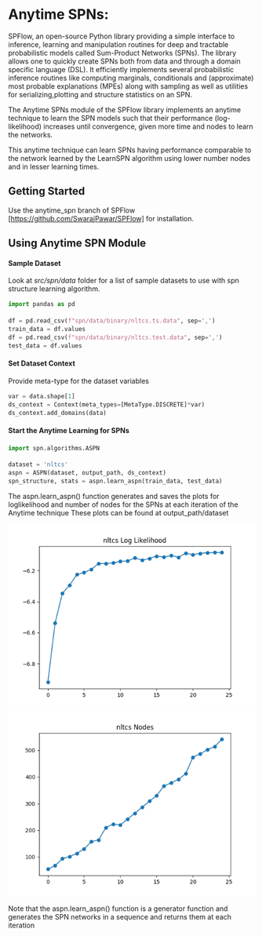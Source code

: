 
# Anytime SPNs:

SPFlow, an open-source Python library providing a simple interface to inference,
learning  and  manipulation  routines  for  deep  and  tractable  probabilistic  models called Sum-Product Networks (SPNs).
The library allows one to quickly create SPNs both from data and through a domain specific language (DSL).
It efficiently implements several probabilistic inference routines like computing marginals, conditionals and (approximate) most probable explanations (MPEs)
along with sampling as well as utilities for serializing,plotting and structure statistics on an SPN.

The Anytime SPNs module of the SPFlow library implements an anytime technique
to learn the SPN models such that their performance (log-likelihood) increases
until convergence, given more time and nodes to learn the networks.

This anytime technique can learn SPNs having performance comparable to the network
learned by the LearnSPN algorithm using lower number nodes and in lesser learning times.

## Getting Started

Use the anytime_spn branch of SPFlow [https://github.com/SwarajPawar/SPFlow] for installation.

## Using Anytime SPN Module

#### Sample Dataset
Look at *src/spn/data* folder for a list of sample datasets to use with spn structure learning algorithm. 


```python
import pandas as pd    

df = pd.read_csv(f"spn/data/binary/nltcs.ts.data", sep=',')
train_data = df.values
df = pd.read_csv(f"spn/data/binary/nltcs.test.data", sep=',')
test_data = df.values
```
#### Set Dataset Context
Provide meta-type for the dataset variables
```python
var = data.shape[1]
ds_context = Context(meta_types=[MetaType.DISCRETE]*var)
ds_context.add_domains(data)
```

#### Start the Anytime Learning for SPNs 

```python
import spn.algorithms.ASPN

dataset = 'nltcs'
aspn = ASPN(dataset, output_path, ds_context)
spn_structure, stats = aspn.learn_aspn(train_data, test_data)    
```
The aspn.learn_aspn() function generates and saves the plots for loglikelihood and number of nodes
for the SPNs at each iteration of the Anytime technique
These plots can be found at output_path/dataset

![nltcs LogLikelihood](https://github.com/SwarajPawar/SPFlow/blob/anytime_spn/plots/nltcs_ll.png)
![nltcs Nodes](https://github.com/SwarajPawar/SPFlow/blob/anytime_spn/plots/nltcs_nodes.png)

Note that the aspn.learn_aspn() function is a generator function and generates 
the SPN networks in a sequence and returns them at each iteration



 
